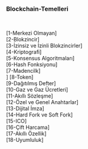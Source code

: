 ### Blockchain-Temelleri
<br />

[1-Merkezi Olmayan] <br>
[2-Blokzincir] <br>
[3-İzinsiz ve İzinli Blokzincirler] <br>
[4-Kriptografi] <br>
[5-Konsensus Algoritmaları] <br>
[6-Hash Fonksiyonu] <br>
[7-Madencilk] <br>]
[8-Token] <br>
[9-Dağıtılmış Defter] <br>
[10-Gaz ve Gaz Ücretleri] <br>
[11-Akıllı Sözleşme] <br>
[12-Özel ve Genel Anahtarlar] <br>
[13-Dijital İmza] <br>
[14-Hard Fork ve Soft Fork] <br>
[15-ICO] <br>
[16-Çift Harcama] <br>
[17-Akıllı Özellik] <br>
[18-Uyumluluk] <br>
